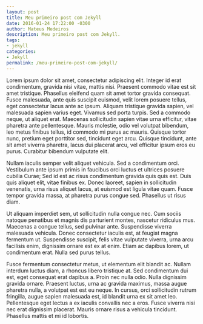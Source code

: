 ```yaml
---
layout: post
title: Meu primeiro post com Jekyll
date: 2016-01-24 17:22:00 -0300
author: Mateus Medeiros
description: Meu primeiro post com Jekyll.
tags: 
- jekyll
categories:
- Jekyll
permalink: /meu-primeiro-post-com-jekyll/
---
```


Lorem ipsum dolor sit amet, consectetur adipiscing elit. Integer id erat condimentum, gravida nisi vitae, mattis nisi. Praesent commodo vitae est sit amet tristique. Phasellus eleifend quam sit amet tortor gravida consequat. Fusce malesuada, ante quis suscipit euismod, velit lorem posuere tellus, eget consectetur lacus ante ac ipsum. Aliquam tristique gravida sapien, vel malesuada sapien varius eget. Vivamus sed porta turpis. Sed a commodo neque, ut aliquet erat. Maecenas sollicitudin sapien vitae urna efficitur, vitae pharetra ante pellentesque. Mauris molestie, odio vel volutpat bibendum, leo metus finibus tellus, id commodo mi purus ac mauris. Quisque tortor nunc, pretium eget porttitor sed, tincidunt eget arcu. Quisque tincidunt, ante sit amet viverra pharetra, lacus dui placerat arcu, vel efficitur ipsum eros eu purus. Curabitur bibendum vulputate elit.

Nullam iaculis semper velit aliquet vehicula. Sed a condimentum orci. Vestibulum ante ipsum primis in faucibus orci luctus et ultrices posuere cubilia Curae; Sed id est ac risus condimentum gravida quis quis est. Duis quis aliquet elit, vitae finibus ex. Donec laoreet, sapien in sollicitudin venenatis, urna risus aliquet lacus, at euismod est ligula vitae quam. Fusce tempor gravida massa, at pharetra purus congue sed. Phasellus ut risus diam.

Ut aliquam imperdiet sem, ut sollicitudin nulla congue nec. Cum sociis natoque penatibus et magnis dis parturient montes, nascetur ridiculus mus. Maecenas a congue tellus, sed pulvinar ante. Suspendisse viverra malesuada vehicula. Donec consectetur iaculis est, at feugiat magna fermentum ut. Suspendisse suscipit, felis vitae vulputate viverra, urna arcu facilisis enim, dignissim ornare est ex at enim. Etiam ac dapibus lorem, ut condimentum erat. Nulla sed purus tellus.

Fusce fermentum consectetur metus, ut elementum elit blandit ac. Nullam interdum luctus diam, a rhoncus libero tristique at. Sed condimentum dui est, eget consequat erat dapibus a. Proin nec nulla odio. Nulla dignissim gravida ornare. Praesent luctus, urna ac gravida maximus, massa augue pharetra nulla, a volutpat est est eu neque. In cursus, orci sollicitudin rutrum fringilla, augue sapien malesuada est, id blandit urna ex sit amet leo. Pellentesque eget lectus a ex iaculis convallis nec a eros. Fusce viverra nisi nec erat dignissim placerat. Mauris ornare risus a vehicula tincidunt. Phasellus mattis et mi id lobortis.